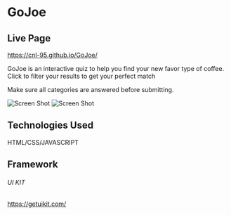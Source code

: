 # GoJoe

## Live Page
https://cnl-95.github.io/GoJoe/

GoJoe is an interactive quiz to help you find your new favor type of coffee.
Click to filter your results to get your perfect match

Make sure all categories are answered before submitting.

![Screen Shot](https://github.com/cnl-95/GoJoe/blob/38ef07b6c4cb71c4e96e03de4b6b3ae963e29c42/IMGS/Screenshot_1.png)
![Screen Shot](https://github.com/cnl-95/GoJoe/blob/977414a9b8a1f04b89a5c2d23ce7e7d2737391ee/IMGS/Screenshot_2.png)
## Technologies Used

HTML/CSS/JAVASCRIPT

## Framework

###### UI KIT 
https://getuikit.com/
